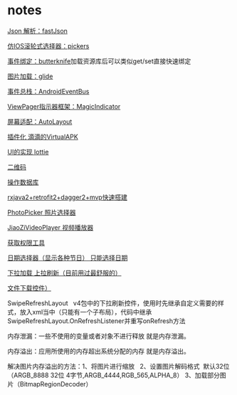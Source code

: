 # notes

[Json 解析：fastJson](https://github.com/alibaba/fastjson)

[仿IOS滚轮式选择器：pickers](https://github.com/addappcn/android-pickers)

[事件绑定：butterknife](https://github.com/JakeWharton/butterknife)加载资源库后可以类似get/set直接快速绑定</br>

[图片加载：glide](https://github.com/bumptech/glide)</br>

[事件总栈：AndroidEventBus](https://github.com/hehonghui/AndroidEventBus)</br>

[ViewPager指示器框架：MagicIndicator](https://github.com/hackware1993/MagicIndicator)</br>

[屏幕适配：AutoLayout](http://blog.csdn.net/lmj623565791/article/details/49990941/)</br>

[插件化 滴滴的VirtualAPK](https://github.com/didi/VirtualAPK)</br>

[UI的实现 lottie](https://github.com/airbnb/lottie-android)</br>

[二维码](https://github.com/zxing/zxing)</br>

[操作数据库](https://github.com/greenrobot/greenDAO)</br>

[rxjava2+retrofit2+dagger2+mvp快速搭建](https://github.com/JessYanCoding/MVPArms)</br>

[PhotoPicker 照片选择器](https://github.com/donglua/PhotoPicker)

[JiaoZiVideoPlayer 视频播放器](https://github.com/lipangit/JiaoZiVideoPlayer)

[获取权限工具](https://github.com/googlesamples/easypermissions)

[日期选择器（显示各种节日） 只能选择日期](https://github.com/AigeStudio/DatePicker)

[下拉加载 上拉刷新（目前用过最舒服的）](https://github.com/scwang90/SmartRefreshLayout)

[文件下载控件）](https://github.com/lingochamp/FileDownloader)

SwipeRefreshLayout   v4包中的下拉刷新控件，使用时先继承自定义需要的样式，放入xml当中（只能有一个子布局），代码中继承SwipeRefreshLayout.OnRefreshListener并重写onRefresh方法</br>

内存泄漏：一些不使用的变量或者对象不进行释放  就是内存泄漏。

内存溢出：应用所使用的内存超出系统分配的内存 就是内存溢出。

解决图片内存溢出的方法：1、将图片进行缩放   2、设置图片解码格式  默认32位 （ARGB_8888  32位 4字节,ARGB_4444,RGB_565,ALPHA_8）  3、加载部分图片（BitmapRegionDecoder）
